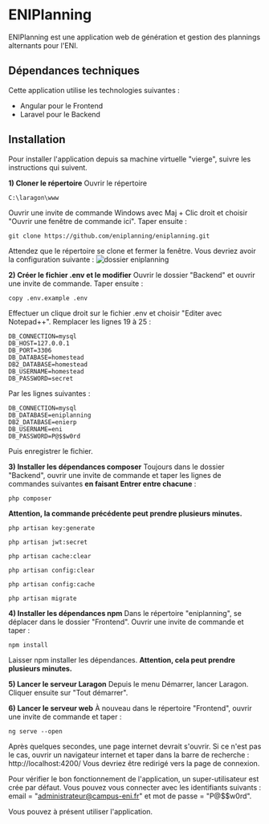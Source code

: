 # ENIPlanning
ENIPlanning est une application web de génération et gestion des plannings alternants pour l'ENI.

## Dépendances techniques
Cette application utilise les technologies suivantes :
- Angular pour le Frontend
- Laravel pour le Backend

## Installation
Pour installer l'application depuis sa machine virtuelle "vierge", suivre les instructions qui suivent.

**1) Cloner le répertoire**
Ouvrir le répertoire
```
C:\laragon\www
```
Ouvrir une invite de commande Windows avec Maj + Clic droit et choisir "Ouvrir une fenêtre de commande ici". Taper ensuite :
```
git clone https://github.com/eniplanning/eniplanning.git
```
Attendez que le répertoire se clone et fermer la fenêtre. Vous devriez avoir la configuration suivante :
![dossier eniplanning](http://www.image-heberg.fr/files/15365155451300561595.png)

**2) Créer le fichier .env et le modifier**
Ouvrir le dossier "Backend" et ouvrir une invite de commande. Taper ensuite :
```
copy .env.example .env
```

Effectuer un clique droit sur le fichier .env et choisir "Editer avec Notepad++".
Remplacer les lignes 19 à 25 :
```
DB_CONNECTION=mysql
DB_HOST=127.0.0.1
DB_PORT=3306
DB_DATABASE=homestead
DB2_DATABASE=homestead
DB_USERNAME=homestead
DB_PASSWORD=secret
```
Par les lignes suivantes : 
```
DB_CONNECTION=mysql
DB_DATABASE=eniplanning
DB2_DATABASE=enierp
DB_USERNAME=eni
DB_PASSWORD=P@$$w0rd
```
Puis enregistrer le fichier.

**3) Installer les dépendances composer**
Toujours dans le dossier "Backend", ouvrir une invite de commande et taper les lignes de commandes suivantes **en faisant Entrer entre chacune** :
```
php composer
```
**Attention, la commande précédente peut prendre plusieurs minutes.**
```
php artisan key:generate
```
```
php artisan jwt:secret
```
```
php artisan cache:clear
```
```
php artisan config:clear
```
```
php artisan config:cache
```
```
php artisan migrate
```

**4) Installer les dépendances npm**
Dans le répertoire "eniplanning", se déplacer dans le dossier "Frontend".
Ouvrir une invite de commande et taper :
```
npm install
```
Laisser npm installer les dépendances. **Attention, cela peut prendre plusieurs minutes.**

**5) Lancer le serveur Laragon**
Depuis le menu Démarrer, lancer Laragon.
Cliquer ensuite sur "Tout démarrer".

**6) Lancer le serveur web**
À nouveau dans le répertoire "Frontend", ouvrir une invite de commande et taper :
```
ng serve --open
```
Après quelques secondes, une page internet devrait s'ouvrir. Si ce n'est pas le cas, ouvrir un navigateur internet et taper dans la barre de recherche : http://localhost:4200/
Vous devriez être redirigé vers la page de connexion.

Pour vérifier le bon fonctionnement de l'application, un super-utilisateur est crée par défaut. Vous pouvez vous connecter avec les identifiants suivants : email = "administrateur@campus-eni.fr" et mot de passe = "P@$$w0rd".

Vous pouvez à présent utiliser l'application.